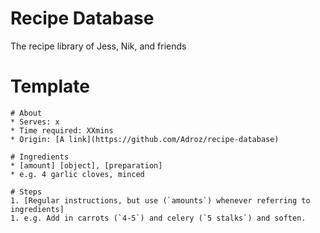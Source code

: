 # Recipe Database
The recipe library of Jess, Nik, and friends

# Template
```
# About
* Serves: x
* Time required: XXmins
* Origin: [A link](https://github.com/Adroz/recipe-database)

# Ingredients
* [amount] [object], [preparation]
* e.g. 4 garlic cloves, minced

# Steps
1. [Regular instructions, but use (`amounts`) whenever referring to ingredients]
1. e.g. Add in carrots (`4-5`) and celery (`5 stalks`) and soften.
```
